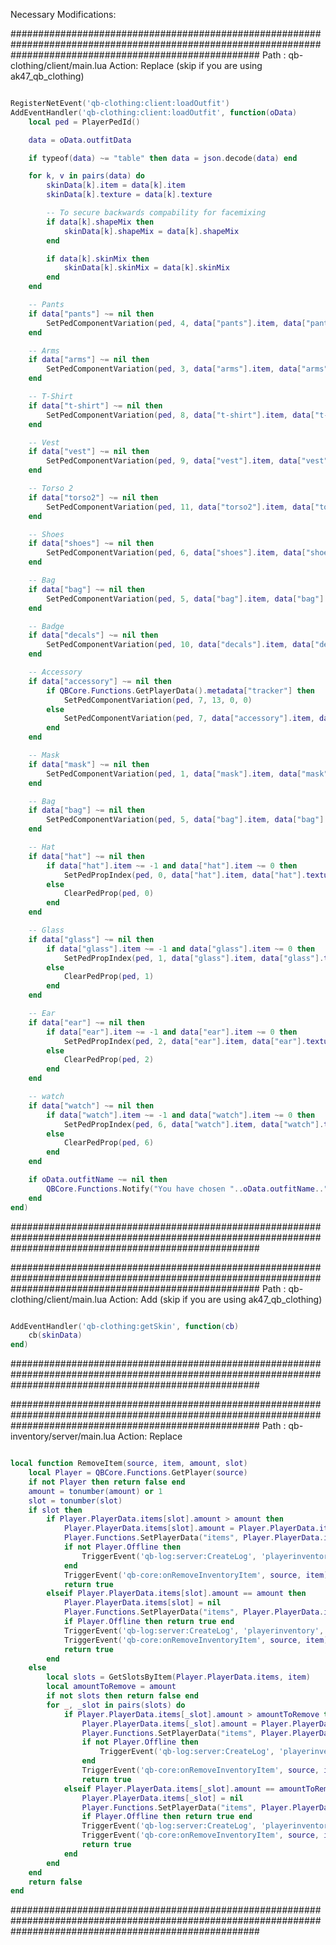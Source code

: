Necessary Modifications:

#############################################################################################################################################################
Path  : qb-clothing/client/main.lua 
Action: Replace (skip if you are using ak47_qb_clothing)
```lua

RegisterNetEvent('qb-clothing:client:loadOutfit')
AddEventHandler('qb-clothing:client:loadOutfit', function(oData)
    local ped = PlayerPedId()

    data = oData.outfitData

    if typeof(data) ~= "table" then data = json.decode(data) end

    for k, v in pairs(data) do
        skinData[k].item = data[k].item
        skinData[k].texture = data[k].texture

        -- To secure backwards compability for facemixing
        if data[k].shapeMix then
            skinData[k].shapeMix = data[k].shapeMix
        end

        if data[k].skinMix then
            skinData[k].skinMix = data[k].skinMix
        end
    end

    -- Pants
    if data["pants"] ~= nil then
        SetPedComponentVariation(ped, 4, data["pants"].item, data["pants"].texture, 0)
    end

    -- Arms
    if data["arms"] ~= nil then
        SetPedComponentVariation(ped, 3, data["arms"].item, data["arms"].texture, 0)
    end

    -- T-Shirt
    if data["t-shirt"] ~= nil then
        SetPedComponentVariation(ped, 8, data["t-shirt"].item, data["t-shirt"].texture, 0)
    end

    -- Vest
    if data["vest"] ~= nil then
        SetPedComponentVariation(ped, 9, data["vest"].item, data["vest"].texture, 0)
    end

    -- Torso 2
    if data["torso2"] ~= nil then
        SetPedComponentVariation(ped, 11, data["torso2"].item, data["torso2"].texture, 0)
    end

    -- Shoes
    if data["shoes"] ~= nil then
        SetPedComponentVariation(ped, 6, data["shoes"].item, data["shoes"].texture, 0)
    end

    -- Bag
    if data["bag"] ~= nil then
        SetPedComponentVariation(ped, 5, data["bag"].item, data["bag"].texture, 0)
    end

    -- Badge
    if data["decals"] ~= nil then
        SetPedComponentVariation(ped, 10, data["decals"].item, data["decals"].texture, 0)
    end

    -- Accessory
    if data["accessory"] ~= nil then
        if QBCore.Functions.GetPlayerData().metadata["tracker"] then
            SetPedComponentVariation(ped, 7, 13, 0, 0)
        else
            SetPedComponentVariation(ped, 7, data["accessory"].item, data["accessory"].texture, 0)
        end
    end

    -- Mask
    if data["mask"] ~= nil then
        SetPedComponentVariation(ped, 1, data["mask"].item, data["mask"].texture, 0)
    end

    -- Bag
    if data["bag"] ~= nil then
        SetPedComponentVariation(ped, 5, data["bag"].item, data["bag"].texture, 0)
    end

    -- Hat
    if data["hat"] ~= nil then
        if data["hat"].item ~= -1 and data["hat"].item ~= 0 then
            SetPedPropIndex(ped, 0, data["hat"].item, data["hat"].texture, true)
        else
            ClearPedProp(ped, 0)
        end
    end

    -- Glass
    if data["glass"] ~= nil then
        if data["glass"].item ~= -1 and data["glass"].item ~= 0 then
            SetPedPropIndex(ped, 1, data["glass"].item, data["glass"].texture, true)
        else
            ClearPedProp(ped, 1)
        end
    end

    -- Ear
    if data["ear"] ~= nil then
        if data["ear"].item ~= -1 and data["ear"].item ~= 0 then
            SetPedPropIndex(ped, 2, data["ear"].item, data["ear"].texture, true)
        else
            ClearPedProp(ped, 2)
        end
    end

    -- watch
    if data["watch"] ~= nil then
        if data["watch"].item ~= -1 and data["watch"].item ~= 0 then
            SetPedPropIndex(ped, 6, data["watch"].item, data["watch"].texture, true)
        else
            ClearPedProp(ped, 6)
        end
    end

    if oData.outfitName ~= nil then
        QBCore.Functions.Notify("You have chosen "..oData.outfitName.."! Press Confirm to confirm outfit.")
    end
end)

```
#############################################################################################################################################################


#############################################################################################################################################################
Path  : qb-clothing/client/main.lua
Action: Add (skip if you are using ak47_qb_clothing)
```lua

AddEventHandler('qb-clothing:getSkin', function(cb)
    cb(skinData)
end)

```
#############################################################################################################################################################


#############################################################################################################################################################
Path  : qb-inventory/server/main.lua
Action: Replace
```lua

local function RemoveItem(source, item, amount, slot)
	local Player = QBCore.Functions.GetPlayer(source)
	if not Player then return false end
	amount = tonumber(amount) or 1
	slot = tonumber(slot)
	if slot then
		if Player.PlayerData.items[slot].amount > amount then
			Player.PlayerData.items[slot].amount = Player.PlayerData.items[slot].amount - amount
			Player.Functions.SetPlayerData("items", Player.PlayerData.items)
			if not Player.Offline then
				TriggerEvent('qb-log:server:CreateLog', 'playerinventory', 'RemoveItem', 'red', '**' .. GetPlayerName(source) .. ' (citizenid: ' .. Player.PlayerData.citizenid .. ' | id: ' .. source .. ')** lost item: [slot:' .. slot .. '], itemname: ' .. Player.PlayerData.items[slot].name .. ', removed amount: ' .. amount .. ', new total amount: ' .. Player.PlayerData.items[slot].amount)
			end
            TriggerEvent('qb-core:onRemoveInventoryItem', source, item)
			return true
		elseif Player.PlayerData.items[slot].amount == amount then
			Player.PlayerData.items[slot] = nil
			Player.Functions.SetPlayerData("items", Player.PlayerData.items)
			if Player.Offline then return true end
			TriggerEvent('qb-log:server:CreateLog', 'playerinventory', 'RemoveItem', 'red', '**' .. GetPlayerName(source) .. ' (citizenid: ' .. Player.PlayerData.citizenid .. ' | id: ' .. source .. ')** lost item: [slot:' .. slot .. '], itemname: ' .. item .. ', removed amount: ' .. amount .. ', item removed')
            TriggerEvent('qb-core:onRemoveInventoryItem', source, item)
			return true
		end
	else
		local slots = GetSlotsByItem(Player.PlayerData.items, item)
		local amountToRemove = amount
		if not slots then return false end
		for _, _slot in pairs(slots) do
			if Player.PlayerData.items[_slot].amount > amountToRemove then
				Player.PlayerData.items[_slot].amount = Player.PlayerData.items[_slot].amount - amountToRemove
				Player.Functions.SetPlayerData("items", Player.PlayerData.items)
				if not Player.Offline then
					TriggerEvent('qb-log:server:CreateLog', 'playerinventory', 'RemoveItem', 'red', '**' .. GetPlayerName(source) .. ' (citizenid: ' .. Player.PlayerData.citizenid .. ' | id: ' .. source .. ')** lost item: [slot:' .. _slot .. '], itemname: ' .. Player.PlayerData.items[_slot].name .. ', removed amount: ' .. amount .. ', new total amount: ' .. Player.PlayerData.items[_slot].amount)
				end
                TriggerEvent('qb-core:onRemoveInventoryItem', source, item)
				return true
			elseif Player.PlayerData.items[_slot].amount == amountToRemove then
				Player.PlayerData.items[_slot] = nil
				Player.Functions.SetPlayerData("items", Player.PlayerData.items)
				if Player.Offline then return true end
				TriggerEvent('qb-log:server:CreateLog', 'playerinventory', 'RemoveItem', 'red', '**' .. GetPlayerName(source) .. ' (citizenid: ' .. Player.PlayerData.citizenid .. ' | id: ' .. source .. ')** lost item: [slot:' .. _slot .. '], itemname: ' .. item .. ', removed amount: ' .. amount .. ', item removed')
                TriggerEvent('qb-core:onRemoveInventoryItem', source, item)
				return true
			end
		end
	end
	return false
end

```
#############################################################################################################################################################
